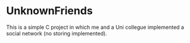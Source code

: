 # UnknownFriends
This is a simple C project in which me and a Uni collegue implemented a social network (no storing implemented). 
